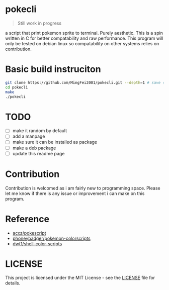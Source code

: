 # pokecli
> Still work in progress

a script that print pokemon sprite to terminal. Purely aesthetic. This is a spin written in C for better compatability and raw performance.
This program will only be tested on debian linux so compatability on other systems relies on contribution.

# Basic build instruciton

```bash
git clone https://github.com/MingFei2001/pokecli.git --depth=1 # save some time
cd pokecli
make
./pokecli
```

# TODO
- [ ] make it random by default
- [ ] add a manpage
- [ ] make sure it can be installed as package
- [ ] make a deb package
- [ ] update this readme page

# Contribution

Contribution is welcomed as i am fairly new to programming space. Please let me know if there is any issue or improvement i can make on this program.

# Reference
- [acxz/pokescript](https://github.com/acxz/pokescript)
- [phoneybadger/pokemon-colorscripts](https://gitlab.com/phoneybadger/pokemon-colorscripts)
- [dwt1/shell-color-scripts](https://gitlab.com/dwt1/shell-color-scripts)

# LICENSE
This project is licensed under the MIT License - see the [LICENSE](./LICENSE) file for details.
